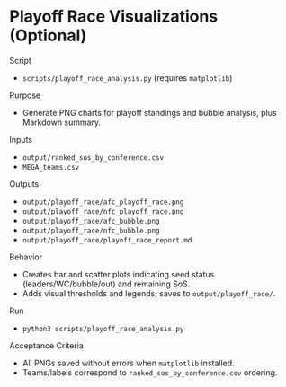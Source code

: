 # Playoff Race Visualizations (Optional)

Script
- `scripts/playoff_race_analysis.py` (requires `matplotlib`)

Purpose
- Generate PNG charts for playoff standings and bubble analysis, plus Markdown summary.

Inputs
- `output/ranked_sos_by_conference.csv`
- `MEGA_teams.csv`

Outputs
- `output/playoff_race/afc_playoff_race.png`
- `output/playoff_race/nfc_playoff_race.png`
- `output/playoff_race/afc_bubble.png`
- `output/playoff_race/nfc_bubble.png`
- `output/playoff_race/playoff_race_report.md`

Behavior
- Creates bar and scatter plots indicating seed status (leaders/WC/bubble/out) and remaining SoS.
- Adds visual thresholds and legends; saves to `output/playoff_race/`.

Run
- `python3 scripts/playoff_race_analysis.py`

Acceptance Criteria
- All PNGs saved without errors when `matplotlib` installed.
- Teams/labels correspond to `ranked_sos_by_conference.csv` ordering.

